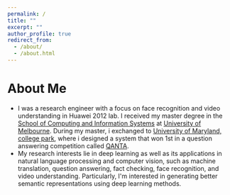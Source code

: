 ```yaml
---
permalink: /
title: ""
excerpt: ""
author_profile: true
redirect_from: 
  - /about/
  - /about.html
---
```




# About Me
* I was a research engineer with a focus on face recognition and video understanding in Huawei 2012 lab. I received my master degree in the [School of Computing and Information Systems](https://cis.unimelb.edu.au/) at [University of Melbourne](https://www.unimelb.edu.au/). During my master, i exchanged to [University of Maryland, college park](https://www.cs.umd.edu/), where i designed a system that won 1st in a question answering competition called [QANTA](https://sites.google.com/view/qanta/past-events/dec-15-2018). 
* My research interests lie in deep learning as well as its applications in natural language processing and computer vision, such as machine translation, question answering, fact checking, face recognition, and video understanding. Particularly, I'm interested in generating better semantic representations using deep learning methods.
